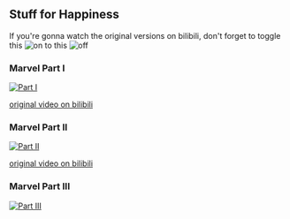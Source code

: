 Stuff for Happiness
--------

If you're gonna watch the original versions on bilibili, don't forget to toggle this ![on](https://user-images.githubusercontent.com/27868570/60772191-377dd000-a0f3-11e9-9960-5b5719da59b4.png) to this ![off](https://user-images.githubusercontent.com/27868570/60772198-48c6dc80-a0f3-11e9-87c6-dc1705101f52.png)

### Marvel Part I
[![Part I](https://user-images.githubusercontent.com/27868570/60772281-50d34c00-a0f4-11e9-83fe-78cb99380d1a.png)](https://www.youtube.com/watch?v=nsFZvsZKuTU)

[original video on bilibili](https://www.bilibili.com/video/av39492241) 


### Marvel Part II
[![Part II](https://user-images.githubusercontent.com/27868570/60772144-69dafd80-a0f2-11e9-9a16-015dae69474a.png)](https://www.youtube.com/watch?v=cabVjY4A7gc)

[original video on bilibili](https://www.bilibili.com/video/av46996647)


### Marvel Part III
[![Part III](https://user-images.githubusercontent.com/27868570/60772439-be807780-a0f6-11e9-8234-ee8f81ec584f.png)](https://www.bilibili.com/video/av52751128)
